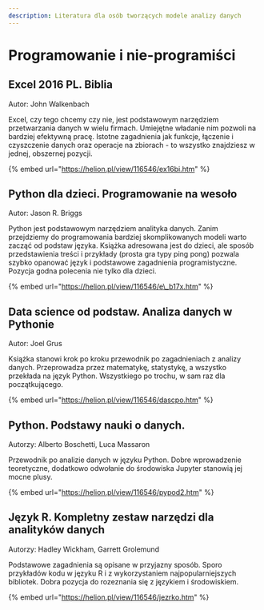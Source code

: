 ```yaml
---
description: Literatura dla osób tworzących modele analizy danych
---
```


# Programowanie i nie-programiści

## Excel 2016 PL. Biblia

Autor: John Walkenbach

Excel, czy tego chcemy czy nie, jest podstawowym narzędziem przetwarzania danych w wielu firmach. Umiejętne władanie nim pozwoli na bardziej efektywną pracę. Istotne zagadnienia jak funkcje, łączenie i czyszczenie danych oraz operacje na zbiorach - to wszystko znajdziesz w jednej, obszernej pozycji.

{% embed url="https://helion.pl/view/116546/ex16bi.htm" %}

## Python dla dzieci. Programowanie na wesoło

Autor: Jason R. Briggs

Python jest podstawowym narzędziem analityka danych. Zanim przejdziemy do programowania bardziej skomplikowanych modeli warto zacząć od podstaw języka. Książka adresowana jest do dzieci, ale sposób przedstawienia treści i przykłady \(prosta gra typy ping pong\) pozwala szybko opanować język i podstawowe zagadnienia programistyczne. Pozycja godna polecenia nie tylko dla dzieci.

{% embed url="https://helion.pl/view/116546/e\_b17x.htm" %}

## Data science od podstaw. Analiza danych w Pythonie

Autor: Joel Grus

Książka stanowi krok po kroku przewodnik po zagadnieniach z analizy danych. Przeprowadza przez matematykę, statystykę, a wszystko przekłada na język Python. Wszystkiego po trochu, w sam raz dla początkującego.

{% embed url="https://helion.pl/view/116546/dascpo.htm" %}

## Python. Podstawy nauki o danych.

Autorzy: Alberto Boschetti, Luca Massaron

Przewodnik po analizie danych w języku Python. Dobre wprowadzenie teoretyczne, dodatkowo odwołanie do środowiska Jupyter stanowią jej mocne plusy.

{% embed url="https://helion.pl/view/116546/pypod2.htm" %}

## Język R. Kompletny zestaw narzędzi dla analityków danych

Autorzy: Hadley Wickham, Garrett Grolemund

Podstawowe zagadnienia są opisane w przyjazny sposób. Sporo przykładów kodu w języku R i z wykorzystaniem najpopularniejszych bibliotek. Dobra pozycja do rozeznania się z językiem i środowiskiem.

{% embed url="https://helion.pl/view/116546/jezrko.htm" %}



